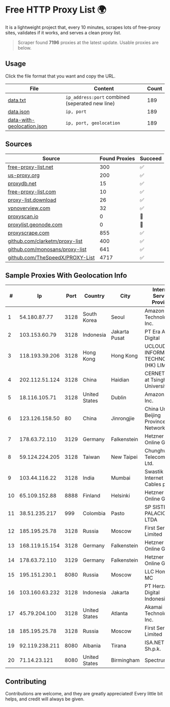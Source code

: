
# Free HTTP Proxy List 🌍

It is a lightweight project that, every 10 minutes, scrapes lots of free-proxy sites, validates if it works, and serves a clean proxy list.


> Scraper found **7196** proxies at the latest update. Usable proxies are below.

## Usage

Click the file format that you want and copy the URL.


|File|Content|Count|
|----|-------|-----|
|[data.txt](https://raw.githubusercontent.com/themiralay/Proxy-List-World/master/data.txt)|`ip_address:port` combined (seperated new line)|189|
|[data.json](https://raw.githubusercontent.com/themiralay/Proxy-List-World/master/data.json)|`ip, port`|189|
|[data-with-geolocation.json](https://raw.githubusercontent.com/themiralay/Proxy-List-World/master/data-with-geolocation.json)|`ip, port, geolocation`|189|

## Sources

|Source|Found Proxies|Succeed|
|------|-------------|-------|
|[free-proxy-list.net](https://free-proxy-list.net)|300|✅|
|[us-proxy.org](https://www.us-proxy.org)|200|✅|
|[proxydb.net](http://proxydb.net)|15|✅|
|[free-proxy-list.com](https://free-proxy-list.com/?page=&port=&type%5B%5D=http&type%5B%5D=https&up_time=0&search=Search)|10|✅|
|[proxy-list.download](https://www.proxy-list.download/HTTP)|26|✅|
|[vpnoverview.com](https://vpnoverview.com/privacy/anonymous-browsing/free-proxy-servers)|32|✅|
|[proxyscan.io](https://www.proxyscan.io)|0|🚫|
|[proxylist.geonode.com](https://proxylist.geonode.com/api/proxy-list?limit=300&page=1&sort_by=lastChecked&sort_type=desc&protocols=http,https)|0|🚫|
|[proxyscrape.com](https://api.proxyscrape.com/v2/?request=displayproxies&protocol=http&timeout=10000&country=all&ssl=all&anonymity=all)|855|✅|
|[github.com/clarketm/proxy-list](https://raw.githubusercontent.com/clarketm/proxy-list/master/proxy-list-raw.txt)|400|✅|
|[github.com/monosans/proxy-list](https://raw.githubusercontent.com/monosans/proxy-list/main/proxies/http.txt)|641|✅|
|[github.com/TheSpeedX/PROXY-List](https://raw.githubusercontent.com/TheSpeedX/PROXY-List/master/http.txt)|4717|✅|


## Sample Proxies With Geolocation Info

|#|Ip|Port|Country|City|Internet Service Provider|
|-|--|----|-------|----|-------------------------|
|1|54.180.87.77|3128|South Korea|Seoul|Amazon Technologies Inc.|
|2|103.153.60.79|3128|Indonesia|Jakarta Pusat|PT Era Awan Digital|
|3|118.193.39.206|3128|Hong Kong|Hong Kong|UCLOUD INFORMATION TECHNOLOGY (HK) LIMITED|
|4|202.112.51.124|3128|China|Haidian|CERNET2 IX at Tsinghua University|
|5|18.116.105.71|3128|United States|Dublin|Amazon.com, Inc.|
|6|123.126.158.50|80|China|Jinrongjie|China Unicom Beijing Province Network|
|7|178.63.72.110|3129|Germany|Falkenstein|Hetzner Online GmbH|
|8|59.124.224.205|3128|Taiwan|New Taipei|Chunghwa Telecom Co., Ltd.|
|9|103.44.116.22|3128|India|Mumbai|Swastik Internet and Cables pvt. ltd|
|10|65.109.152.88|8888|Finland|Helsinki|Hetzner Online GmbH|
|11|38.51.235.217|999|Colombia|Pasto|SP SISTEMAS PALACIOS LTDA|
|12|185.195.25.78|3128|Russia|Moscow|First Server Limited|
|13|168.119.15.154|3128|Germany|Falkenstein|Hetzner Online GmbH|
|14|178.63.72.110|3129|Germany|Falkenstein|Hetzner Online GmbH|
|15|195.151.230.1|8080|Russia|Moscow|LLC Home Me MC|
|16|103.160.63.232|3128|Indonesia|Jakarta|PT Herza Digital Indonesia|
|17|45.79.204.100|3128|United States|Atlanta|Akamai Technologies, Inc.|
|18|185.195.25.78|3128|Russia|Moscow|First Server Limited|
|19|92.119.238.211|8080|Albania|Tirana|ISA.NET Sh.p.k.|
|20|71.14.23.121|8080|United States|Birmingham|Spectrum|



## Contributing

Contributions are welcome, and they are greatly appreciated! Every
little bit helps, and credit will always be given.

